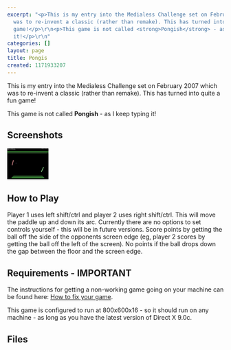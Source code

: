 ```yaml
---
excerpt: "<p>This is my entry into the Medialess Challenge set on February 2007 which
  was to re-invent a classic (rather than remake). This has turned into quite a fun
  game!</p>\r\n<p>This game is not called <strong>Pongish</strong> - as I keep typing
  it!</p>\r\n"
categories: []
layout: page
title: Pongis
created: 1171933207
---
```

<p>This is my entry into the Medialess Challenge set on February 2007 which was to re-invent a classic (rather than remake). This has turned into quite a fun game!</p>
<p>This game is not called <strong>Pongish</strong> - as I keep typing it!</p>
<!--break-->
<h2>Screenshots</h2>
<p><a title="Pongis screenshot - mid rally" href="/projects/pongis/screenshot-1-rally"><img alt="Pongis screenshot" src="/sites/thingy-ma-jig.co.uk/files/images/ss1.thumbnail.png" /></a></p>
<h2>How to Play</h2>
<p>Player 1 uses left shift/ctrl and player 2 uses right shift/ctrl. This will move the paddle up and down its arc. Currently there are no options to set controls yourself - this will be in future versions. Score points by getting the ball off the side of the opponents screen edge (eg, player 2 scores by getting the ball off the left of the screen). No points if the ball drops down the gap between the floor and the screen edge.</p>
<h2>Requirements - IMPORTANT</h2>
<p>The instructions for getting a non-working game going on your machine can be found here: <a title="How to fix your game" href="/projects">How to fix your game</a>.</p>
<p>This game is configured to run at 800x600x16 - so it should run on any machine - as long as you have the latest version of Direct X 9.0c.</p>
<h2>Files</h2>
